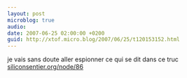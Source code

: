 ```yaml
---
layout: post
microblog: true
audio: 
date: 2007-06-25 02:00:00 +0200
guid: http://xtof.micro.blog/2007/06/25/t120153152.html
---
```

je vais sans doute aller espionner ce qui se dit dans ce truc [siliconsentier.org/node/86](http://siliconsentier.org/node/86)
